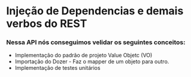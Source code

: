 # Injeção de Dependencias e demais verbos do REST

### Nessa API nós conseguimos velidar os seguintes conceitos:
- Implementação do padrão de projeto Value Objetc (VO)
- Importação do Dozer - Faz o mapper de um objeto para outro.
- Implementação de testes unitários
